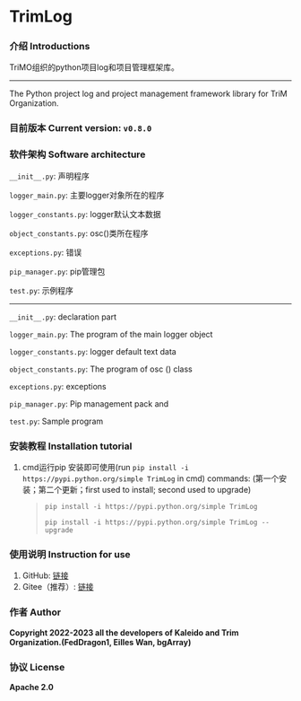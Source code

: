 # TrimLog

### 介绍 Introductions
TriMO组织的python项目log和项目管理框架库。

---

The Python project log and project management framework library for TriM Organization.


### 目前版本 Current version: `v0.8.0`

### 软件架构 Software architecture
`__init__.py`: 声明程序

`logger_main.py`: 主要logger对象所在的程序

`logger_constants.py`: logger默认文本数据

`object_constants.py`: osc()类所在程序

`exceptions.py`: 错误

`pip_manager.py`: pip管理包

`test.py`: 示例程序

---

`__init__.py`: declaration part

`logger_main.py`: The program of the main logger object

`logger_constants.py`: logger default text data

`object_constants.py`: The program of osc () class

`exceptions.py`: exceptions

`pip_manager.py`: Pip management pack and 

`test.py`: Sample program

### 安装教程 Installation tutorial

1. cmd运行pip 安装即可使用(run `pip install -i https://pypi.python.org/simple TrimLog` in cmd)
   commands: (第一个安装；第二个更新；first used to install; second used to upgrade)
   >`pip install -i https://pypi.python.org/simple TrimLog`
   >
   > `pip install -i https://pypi.python.org/simple TrimLog --upgrade`

### 使用说明 Instruction for use

1. GitHub: [链接](https://github.com/TriM-Organization/TrimLog/blob/master/Introduction.md)
2. Gitee（推荐）: [链接](https://gitee.com/TriM-Organization/TrimLog/blob/master/Introduction.md)

### 作者 Author

**Copyright 2022-2023 all the developers of Kaleido and Trim Organization.(FedDragon1, Eilles Wan, bgArray)**

### 协议 License

**Apache 2.0**
